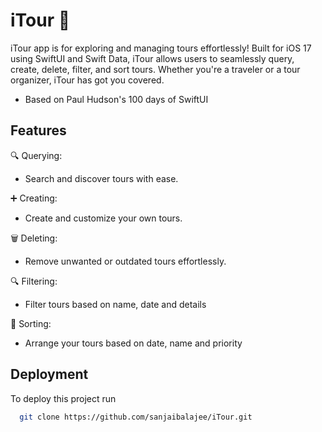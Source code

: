 
# iTour 🚀


iTour app is for exploring and managing tours effortlessly! Built for iOS 17 using SwiftUI and Swift Data, iTour allows users to seamlessly query, create, delete, filter, and sort tours. Whether you're a traveler or a tour organizer, iTour has got you covered.
- Based on Paul Hudson's 100 days of SwiftUI




## Features



🔍 Querying:

- Search and discover tours with ease.

➕ Creating:
- Create and customize your own tours.

🗑️ Deleting:

- Remove unwanted or outdated tours effortlessly.

🔍 Filtering:

- Filter tours based on name, date and details

🔄 Sorting:

- Arrange your tours based on date, name and priority



## Deployment

To deploy this project run

```bash
  git clone https://github.com/sanjaibalajee/iTour.git

```





